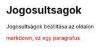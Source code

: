 # Jogosultsagok

Jogosultságok beállítása az oldalon

<p style="color: red">markdown, ez egy paragrafus</p>
